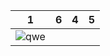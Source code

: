 |1|6 |4|5|
|---|---|---|---|
|![qwe](https://raw.githubusercontent.com/zzc1231/ukulele/master/Res/pfzl/IMG_0200.JPG)|||||
